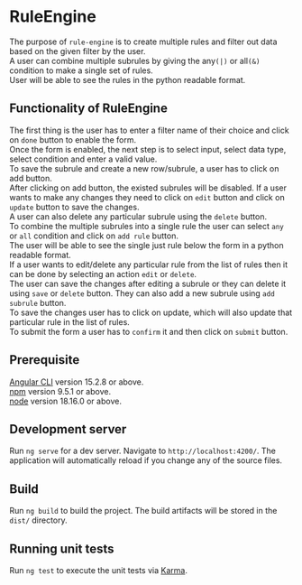 # RuleEngine

The purpose of `rule-engine` is to create multiple rules and filter out data based on the given filter by the user.<br>
A user can combine multiple subrules by giving the any`(|)` or all`(&)` condition to make a single set of rules.<br>
User will be able to see the rules in the python readable format.

## Functionality of RuleEngine
The first thing is the user has to enter a filter name of their choice and click on `done` button to enable the form.<br>
Once the form is enabled, the next step is to select input, select data type, select condition and enter a valid value.<br>
To save the subrule and create a new row/subrule, a user has to click on add button.<br>
After clicking on add button, the existed subrules will be disabled. If a user wants to make any changes they need to click on `edit` button and click on `update` button to save the changes.<br>
A user can also delete any particular subrule using the `delete` button.<br>
To combine the multiple subrules into a single rule the user can select `any` or `all` condition and click on `add rule` button.<br>
The user will be able to see the single just rule below the form in a python readable format.<br>
If a user wants to edit/delete any particular rule from the list of rules then it can be done by selecting an action `edit` or `delete`.<br>
The user can save the changes after editing a subrule or they can delete it using `save` or `delete` button. They can also add a new subrule using `add subrule` button.<br>
To save the changes user has to click on update, which will also update that particular rule in the list of rules.<br>
To submit the form a user has to `confirm` it and then click on `submit` button.

## Prerequisite

[Angular CLI](https://github.com/angular/angular-cli) version 15.2.8 or above.<br>
[npm](https://www.npmjs.com/package/npm) version 9.5.1 or above.<br>
[node](https://nodejs.org/en/download) version 18.16.0 or above.

## Development server

Run `ng serve` for a dev server. Navigate to `http://localhost:4200/`. The application will automatically reload if you change any of the source files.

## Build

Run `ng build` to build the project. The build artifacts will be stored in the `dist/` directory.

## Running unit tests

Run `ng test` to execute the unit tests via [Karma](https://karma-runner.github.io).
